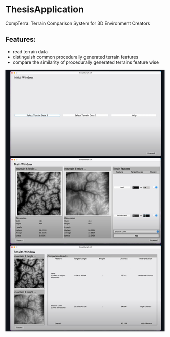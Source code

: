 # ThesisApplication
CompTerra: Terrain Comparison System for 3D Environment Creators

## Features: 
- read terrain data
- distinguish common procedurally generated terrain features
- compare the similarity of procedurally generated terrains feature wise

![Screenshots of the application](/screenshot3.png)
